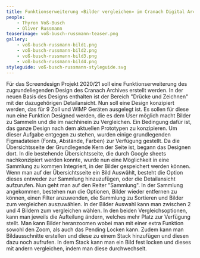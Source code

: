 ```yaml
---
title: Funktionserweiterung «Bilder vergleichen» im Cranach Digital Archive
people:
    - Thyron Voß-Busch
    - Oliver Russmann
teaserimage: voß-busch-russmann-teaser.png
gallery:
    - voß-busch-russmann-bild1.png
    - voß-busch-russmann-bild2.png
    - voß-busch-russmann-bild3.png
    - voß-busch-russmann-bild4.png
styleguide: voß-busch-russmann-styleguide.svg
---
```


Für das Screendesign Projekt 2020/21 soll eine Funktionserweiterung des zugrundeliegenden Design des Cranach Archives erstellt werden. In der neuen Basis des Designs enthalten ist der Bereich "Drücke und Zeichnen" mit der dazugehörigen Detailansicht. Nun soll eine Design konzipiert werden, das für 9 Zoll und WIMP Geräten ausgelegt ist. Es sollen für diese nun eine Funktion Designed werden, die es dem User möglich macht Bilder zu Sammeln und die im nachhinein zu Vergleichen. Ein Bedingung dafür ist, das ganze Design nach dem aktuellen Prototypen zu konzipieren. Um dieser Aufgabe entgegen zu stehen, wurden einige grundlegenden Figmadateien (Fonts, Abstände, Farben) zur Verfügung gestellt. Da die Übersichtsseite der Grundlegende Kern der Seite ist, begann das Designen dort. In die bestehende Übersichtsseite, die durch Google sheets nachkonzipiert werden konnte, wurde nun eine Möglichkeit in eine Sammlung zu kommen Integriert, in der Bilder gespeichert werden können. Wenn man auf der Übersichtsseite ein Bild Auswählt, besteht die Option dieses entweder zur Sammlung hinzuzufügen, oder die Detailansicht aufzurufen. Nun geht man auf den Reiter "Sammlung". In der Sammlung angekommen, bestehen nun die Optionen, Bilder wieder entfernen zu können, einen Filter anzuwenden, die Sammlung zu Sortieren und Bilder zum vergleichen auszuwählen. In der Bilder Auswahl kann man zwischen 2 und 4 Bildern zum vergleichen wählen. In den beiden Vergleichsoptionen, kann man jeweils die Aufteilung ändern, welches mehr Platz zur Verfügung stellt. Man kann Bilder heranzoomen wobei man mit einer extra Funktion sowohl den Zoom, als auch das Pending Locken kann. Zudem kann man Bildausschnitte erstellen und diese zu einem Stack hinzufügen und diesen dazu noch aufrufen. In dem Stack kann man ein Bild fest locken und dieses mit andern vergleichen, indem man diese durchwechselt.
